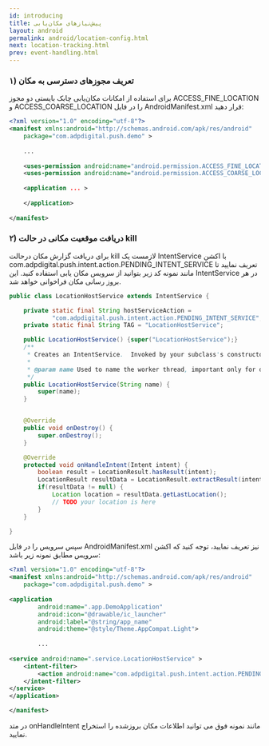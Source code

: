 ```yaml
---
id: introducing
title: پیش‌نیازهای مکان‌یابی
layout: android
permalink: android/location-config.html
next: location-tracking.html
prev: event-handling.html
---
```


### ۱) تعریف مجوزهای دسترسی به مکان
برای استفاده از امکانات مکان‌یابی چابک بایستی دو مجوز ACCESS_FINE_LOCATION و ACCESS_COARSE_LOCATION  را در فایل AndroidManifest.xml قرار دهید:

```xml
<?xml version="1.0" encoding="utf-8"?>
<manifest xmlns:android="http://schemas.android.com/apk/res/android"
    package="com.adpdigital.push.demo" >
    
    ...
    
    <uses-permission android:name="android.permission.ACCESS_FINE_LOCATION" />
    <uses-permission android:name="android.permission.ACCESS_COARSE_LOCATION" />
    
    <application ... >
        
    </application>
    
</manifest>
```

### ۲) دریافت موقعیت مکانی در حالت kill
برای دریافت گزارش مکان درحالت kill لازمست یک IntentService با اکشن com.adpdigital.push.intent.action.PENDING_INTENT_SERVICE تعریف نمایید تا مانند نمونه کد زیر بتوانید از سرویس مکان یابی استفاده کنید.
این IntentService در هر بروز رسانی مکان فراخوانی خواهد شد.

```java
public class LocationHostService extends IntentService {

    private static final String hostServiceAction =
            "com.adpdigital.push.intent.action.PENDING_INTENT_SERVICE";
    private static final String TAG = "LocationHostService";

    public LocationHostService() {super("LocationHostService");}
    /**
     * Creates an IntentService.  Invoked by your subclass's constructor.
     *
     * @param name Used to name the worker thread, important only for debugging.
     */
    public LocationHostService(String name) {
        super(name);
    }


    @Override
    public void onDestroy() {
        super.onDestroy();
    }

    @Override
    protected void onHandleIntent(Intent intent) {
        boolean result = LocationResult.hasResult(intent);
        LocationResult resultData = LocationResult.extractResult(intent);
        if(resultData != null) {
            Location location = resultData.getLastLocation();
            // TODO your location is here
        }
    }

}
```
سپس سرویس را در فایل AndroidManifest.xml نیز تعریف نمایید، توجه کنید که اکشن سرویس مطابق نمونه زیر باشد:

```xml
<?xml version="1.0" encoding="utf-8"?>
<manifest xmlns:android="http://schemas.android.com/apk/res/android"
    package="com.adpdigital.push.demo" >
    
<application
        android:name=".app.DemoApplication"
        android:icon="@drawable/ic_launcher"
        android:label="@string/app_name"
        android:theme="@style/Theme.AppCompat.Light">
        
        ...
        
<service android:name=".service.LocationHostService" >
    <intent-filter>
        <action android:name="com.adpdigital.push.intent.action.PENDING_INTENT_SERVICE" />
    </intent-filter>
</service>
</application>

</manifest>
```

در متد onHandleIntent مانند نمونه فوق می توانید اطلاعات مکان بروزشده را استخراج نمایید.

